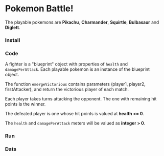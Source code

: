 # Pokemon Battle!
The playable pokemons are **Pikachu**, **Charmander**, **Squirtle**, **Bulbasaur** and **Diglett**.

### Install

### Code
A fighter is a "blueprint" object with properties of `health` and `damagePerAttack`. Each playable pokemon is an instance of the blueprint object.

The function `emergeVictorious` contains parameters (player1, player2, firstAttacker), and return the victorious player of each match.

Each player takes turns attacking the opponent. The one with remaining hit points is the winner. 

The defeated player is one whose hit points is valued at **health <= 0**.

The `health` and `damagePerAttack` meters will be valued as **integer > 0**.

### Run

### Data
